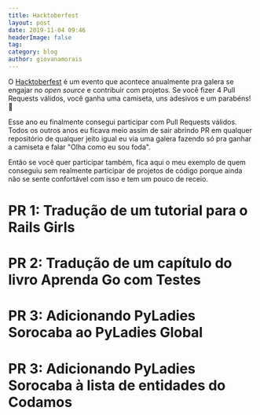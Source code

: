 ```yaml
---
title: Hacktoberfest
layout: post
date: 2019-11-04 09:46
headerImage: false
tag: 
category: blog
author: giovanamorais
---
```


O [Hacktoberfest](https://hacktoberfest.digitalocean.com/) é um evento que acontece anualmente pra galera
se engajar no _open source_ e contribuir com projetos. Se você fizer 4 Pull 
Requests válidos, você ganha uma camiseta, uns adesivos e um parabéns! :rocket:

Esse ano eu finalmente consegui participar com Pull Requests válidos. Todos os
outros anos eu ficava meio assim de sair abrindo PR em qualquer repositório de 
qualquer jeito igual eu via uma galera fazendo só pra ganhar a camiseta e falar
"Olha como eu sou foda".

Então se você quer participar também, fica aqui o meu exemplo de quem conseguiu
sem realmente participar de projetos de código porque ainda não se sente 
confortável com isso e tem um pouco de receio.

# PR 1: Tradução de um tutorial para o Rails Girls

# PR 2: Tradução de um capítulo do livro Aprenda Go com Testes

# PR 3: Adicionando PyLadies Sorocaba ao PyLadies Global

# PR 3: Adicionando PyLadies Sorocaba à lista de entidades do Codamos 